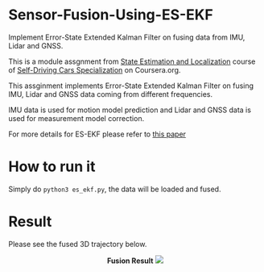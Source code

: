 # Sensor-Fusion-Using-ES-EKF
Implement Error-State Extended Kalman Filter on fusing data from IMU, Lidar and GNSS.  

This is a module assgnment from [State Estimation and Localization](https://www.coursera.org/learn/state-estimation-localization-self-driving-cars) course of [Self-Driving Cars Specialization](https://www.coursera.org/specializations/self-driving-cars?) on Coursera.org.

This assginment implements Error-State Extended Kalman Filter on fusing IMU, Lidar and GNSS data coming from different frequencies.

IMU data is used for motion model prediction and Lidar and GNSS data is used for measurement model correction.

For more details for ES-EKF please refer to [this paper](https://d3c33hcgiwev3.cloudfront.net/3dXfty7_EemFOA6Hm29iNA_de05a1c02eff11e9821ed19f5bd73b7b_CarlaUE4Ubuntu.tar.gz?Expires=1557446400&Signature=VsAZmQwuGUCkPwkuBxs~PR8GoF1Ie9d-4zd4c-bKv5OOsS6-wbGoriCty~OxnYxK9MBEXlvaSxMeNXAVuZzCBLbri-syKLMQ~EjSLMcU6PK9wA3ZFCHETko-9rBpkJKuTlN7cEODpFTjEN~hYkjwLVip7QGAwJMytqwE2WB~iTA_&Key-Pair-Id=APKAJLTNE6QMUY6HBC5A)

# How to run it
Simply do `python3 es_ekf.py`, the data will be loaded and fused.

# Result
Please see the fused 3D trajectory below.
<p align="center"><b>Fusion Result</b>
  <img  src="https://github.com/paulyehtw/Sensor-Fusion-Using-ES-EKF/blob/master/Result.png">
</p>
